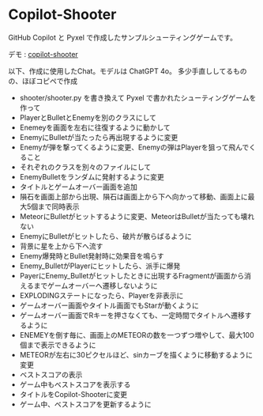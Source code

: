 # Copilot-Shooter

GitHub Copilot と Pyxel で作成したサンプルシューティングゲームです。

デモ : [copilot-shooter](https://kitao.github.io/pyxel/wasm/launcher/?play=yamagame.copilot-shooter.out.copilot-shooter&gamepad=enabled)

以下、作成に使用したChat。モデルは ChatGPT 4o。
多少手直ししてるものの、ほぼコピペで作成

- shooter/shooter.py を書き換えて Pyxel で書かれたシューティングゲームを作って
- PlayerとBulletとEnemyを別のクラスにして
- Enemeyを画面を左右に往復するように動かして
- EnemyにBulletが当たったら再出現するように変更
- Enemyが弾を撃ってくるように変更、Enemyの弾はPlayerを狙って飛んでくること
- それぞれのクラスを別々のファイルにして
- EnemyBulletをランダムに発射するように変更
- タイトルとゲームオーバー画面を追加
- 隕石を画面上部から出現、隕石は画面上から下へ向かって移動、画面上に最大5個まで同時表示
- MeteorにBulletがヒットするように変更、MeteorはBulletが当たっても壊れない
- EnemyにBulletがヒットしたら、破片が散らばるように
- 背景に星を上から下へ流す
- Enemy爆発時とBullet発射時に効果音を鳴らす
- Enemy_BulletがPlayerにヒットしたら、派手に爆発
- PayerにEnemy_Bulletがヒットしたときに出現するFragmentが画面から消えるまでゲームオーバーへ遷移しないように
- EXPLODINGステートになったら、Playerを非表示に
- ゲームオーバー画面やタイトル画面でもStarが動くように
- ゲームオーバー画面でRキーを押さなくても、一定時間でタイトルへ遷移するように
- ENEMEYを倒す毎に、画面上のMETEORの数を一つずつ増やして、最大100個まで表示できるように
- METEORが左右に30ピクセルほど、sinカーブを描くように移動するように変更
- ベストスコアの表示
- ゲーム中もベストスコアを表示する
- タイトルをCopilot-Shooterに変更
- ゲーム中、ベストスコアを更新するように
